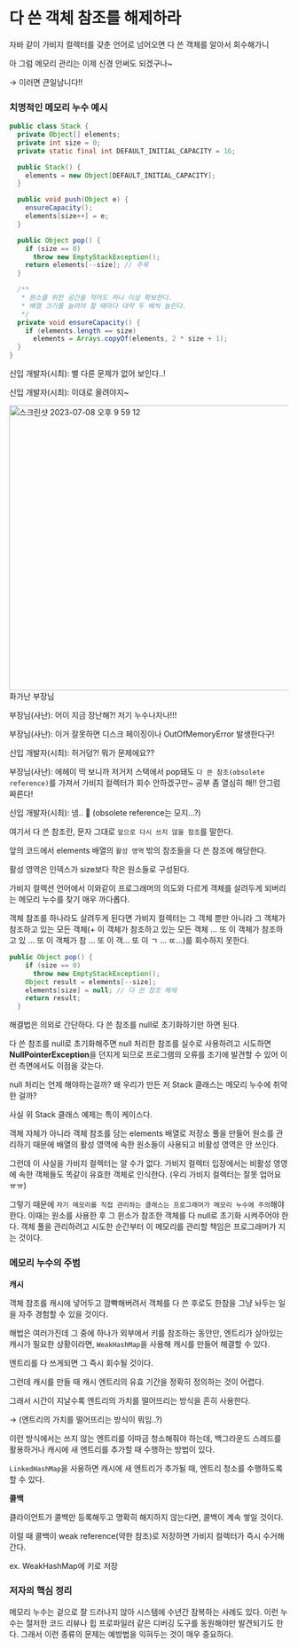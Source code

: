 # 다 쓴 객체 참조를 해제하라

 

자바 같이 가비지 컬렉터를 갖춘 언어로 넘어오면 다 쓴 객체를 알아서 회수해가니 

아 그럼 메모리 관리는 이제 신경 안써도 되겠구나~

→ 이러면 큰일남니다!!

### 치명적인 메모리 누수 예시

```java
public class Stack {
  private Object[] elements;
  private int size = 0;
  private static final int DEFAULT_INITIAL_CAPACITY = 16;

  public Stack() {
    elements = new Object[DEFAULT_INITIAL_CAPACITY];
  }

  public void push(Object e) {
    ensureCapacity();
    elements[size++] = e;
  }

  public Object pop() {
    if (size == 0)
      throw new EmptyStackException();
    return elements[--size]; // 주목
  }

  /**
   * 원소를 위한 공간을 적어도 하나 이상 확보한다.
   * 배열 크기를 늘려야 할 때마다 대략 두 배씩 늘린다.
   */
  private void ensureCapacity() {
    if (elements.length == size)
      elements = Arrays.copyOf(elements, 2 * size + 1);
  }
}
```

신입 개발자(시최): 별 다른 문제가 없어 보인다..!

신입 개발자(시최): 이대로 올려야지~

<img width="514" alt="스크린샷 2023-07-08 오후 9 59 12" src="https://github.com/TightJava/effective_java/assets/83565255/d70728c1-39d1-42cf-8fed-17b0fc86bed9">
화가난 부장님


부장님(사난): 어이 지금 장난해?! 저기 누수나자나!!!

부장님(사난): 이거 잘못하면 디스크 페이징이나 OutOfMemoryError 발생한다구!

신입 개발자(시최): 허거덩?! 뭐가 문제에요??

부장님(사난): 에헤이 딱 보니까 저거저 스택에서 pop돼도 `다 쓴 참조(obsolete reference)`를 가져서 가비지 컬렉터가 회수 안하겠구만~ 공부 좀 열심히 해!! 안그럼 짜른다!

신입 개발자(시최): 넴.. 🥲 (obsolete reference는 모지…?)

여기서 다 쓴 참조란, 문자 그대로 `앞으로 다시 쓰지 않을 참조`를 말한다.

앞의 코드에서 elements 배열의 `활성 영역` 밖의 참조들을 다 쓴 참조에 해당한다.

활성 영역은 인덱스가 size보다 작은 원소들로  구성된다.

가비지 컬렉션 언어에서 이와같이 프로그래머의 의도와 다르게 객체를 살려두게 되버리는 메모리 누수를 찾기 매우 까다롭다.

객체 참조를 하나라도 살려두게 된다면 가비지 컬렉터는 그 객체 뿐만 아니라 그 객체가 참조하고 있는 모든 객체(+ 이 객체가 참조하고 있는 모든 객체 … 또 이 객체가 참조하고 있 … 또 이 객체가 참 … 또 이 객… 또 이 ㄱ … ㄸ…)를 회수하지 못한다.

```java
public Object pop() {
    if (size == 0)
      throw new EmptyStackException();
    Object result = elements[--size];
    elements[size] = null; // 다 쓴 참조 해제
    return result;
  }
```

해결법은 의외로 간단하다. 다 쓴 참조를 null로 초기화하기만 하면 된다.

다 쓴 참조를 null로 초기화해주면 null 처리한 참조를 실수로 사용하려고 시도하면 **NullPointerException**을 던지게 되므로 프로그램의 오류를 조기에 발견할 수 있어 이런 측면에서도 이점을 갖는다.

null 처리는 언제 해야하는걸까? 왜 우리가 만든 저 Stack 클래스는 메모리 누수에 취약한 걸까? 

사실 위 Stack 클래스 예제는 특이 케이스다.

객체 자체가 아니라 객체 참조를 담는 elements 배열로 저장소 풀을 만들어 원소를 관리하기 때문에 배열의 활성 영역에 속한 원소들이 사용되고 비활성 영역은 안 쓰인다.

그런데 이 사실을 가비지 컬렉터는 알 수가 없다. 가비지 컬렉터 입장에서는 비활성 영영에 속한 객체들도 똑같이 유효한 객체로 인식한다. (우리 가비지 컬렉터는 잘못 업어요 ㅠㅠ)

그렇기 때문에 `자기 메모리를 직접 관리하는 클래스는 프로그래머가 메모리 누수에 주의`해야 한다. 이때는 원소를 사용한 후 그 윈소가 참조한 객체를 다 null로 초기화 시켜주어야 한다. 객체 풀을 관리하려고 시도한 순간부터 이 메모리를 관리할 책임은 프로그래머가 지는 것이다.

### 메모리 누수의 주범

**캐시**

객체 참조를 캐시에 넣어두고 깜빡해버려서 객체를 다 쓴 후로도 한참을 그냥 놔두는 일을 자주 경험할 수 있을 것이다.

해법은 여러가진데 그 중에 하나가 외부에서 키를 참조하는 동안만, 엔트리가 살아있는 캐시가 필요한 상황이라면, `WeakHashMap`을 사용해 캐시를 만들어 해결할 수 있다.

엔트리를 다 쓰게되면 그 즉시 회수될 것이다.

그런데 캐시를 만들 때 캐시 엔트리의 유효 기간을 정확히 정의하는 것이 어렵다.

그래서 시간이 지날수록 엔트리의 가치를 떨어뜨리는 방식을 흔히 사용한다.

→ (엔트리의 가치를 떨어뜨리는 방식이 뭐임..?)

이런 방식에서는 쓰지 않는 엔트리를 이따금 청소해줘야 하는데, 백그라운드 스레드를 활용하거나 캐시에 새 엔트리를 추가할 때 수행하는 방법이 있다.

`LinkedHashMap`을 사용하면 캐시에 새 엔트리가 추가될 때, 엔트리 청소를 수행하도록 할 수 있다. 

**콜백**

클라이언트가 콜백만 등록해두고 명확히 해지하지 않는다면, 콜백이 계속 쌓일 것이다.

이럴 때 콜백이 weak reference(약한 참조)로 저장하면 가비지 컬렉터가 즉시 수거해간다.

ex. WeakHashMap에 키로 저장

### 저자의 핵심 정리

메모리 누수는 겉으로 잘 드러나지 않아 시스템에 수년간 잠복하는 사례도 있다. 이런 누 수는 절저한 코드 리뷰나 힙 프로파일러 같은 디버깅 도구를 동원해야만 발견되기도 한 다. 그래서 이런 종류의 문제는 예방법을 익혀두는 것이 매우 중요하다.
